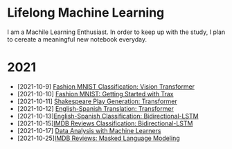 # Lifelong Machine Learning
I am a Machile Learning Enthusiast. In order to keep up with the study, I plan to cereate a meaningful new notebook everyday.
# 2021
* [2021-10-9] [Fashion MNIST Classification: Vision Transformer](https://www.kaggle.com/lonnieqin/fashion-mnist-classification-vision-transformer)
* [2021-10-10] [Fashion MNIST: Getting Started with Trax](https://www.kaggle.com/lonnieqin/fashion-mnist-getting-started-with-trax)
* [2021-10-11] [Shakespeare Play Generation: Transformer](https://www.kaggle.com/lonnieqin/shakespeare-play-generation-transformer)
* [2021-10-12] [English-Spanish Translation: Transformer](https://www.kaggle.com/lonnieqin/english-spanish-translation-transformer)
* [2021-10-13][English-Spanish Classification: Bidirectional-LSTM](https://www.kaggle.com/lonnieqin/english-spanish-classification-bidirectional-lstm)
* [2021-10-15][IMDB Reviews Classification: Bidirectional-LSTM](https://www.kaggle.com/lonnieqin/imdb-reviews-classification-bidirectional-lstm)
* [2021-10-17] [Data Analysis with Machine Learners](https://www.kaggle.com/lonnieqin/data-analysis-with-machine-learners?scriptVersionId=77337248)
* [2021-10-25][IMDB Reviews: Masked Language Modeling](https://www.kaggle.com/lonnieqin/imdb-reviews-masked-language-modeling)
